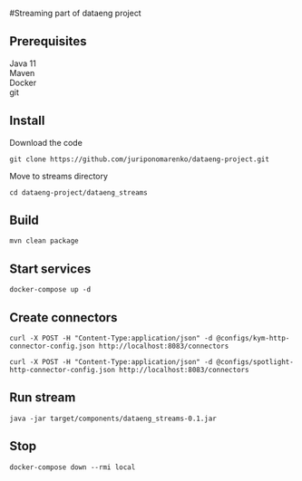 #Streaming part of dataeng project

## Prerequisites
Java 11\
Maven\
Docker\
git

## Install
Download the code
```shell
git clone https://github.com/juriponomarenko/dataeng-project.git
```

Move to streams directory
```shell
cd dataeng-project/dataeng_streams
```

## Build
```shell
mvn clean package
```

## Start services
```shell
docker-compose up -d
```

## Create connectors
```shell
curl -X POST -H "Content-Type:application/json" -d @configs/kym-http-connector-config.json http://localhost:8083/connectors
```

```shell
curl -X POST -H "Content-Type:application/json" -d @configs/spotlight-http-connector-config.json http://localhost:8083/connectors
```

## Run stream
```shell
java -jar target/components/dataeng_streams-0.1.jar
```

## Stop

```shell
docker-compose down --rmi local
```
